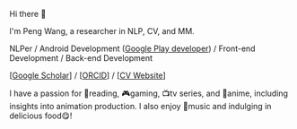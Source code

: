 Hi there 👋

I'm Peng Wang, a researcher in NLP, CV, and MM.

NLPer / Android Development ([Google Play developer](https://play.google.com/store/apps/dev?id=7263696705955642036)) / Front-end Development / Back-end Development

[[Google Scholar](https://scholar.google.com/citations?hl=zh-CN&user=-WPNRl8AAAAJ&view_op=list_works&sortby=pubdate)] / [[ORCID](https://orcid.org/0000-0002-5374-8931)] / [[CV Website](https://wpengxs.cn/index.php/cv.html)]

I have a passion for 📖reading, 🎮gaming, 📺tv series, and 🥰anime, including insights into animation production. I also enjoy 🎵music and indulging in delicious food😋!

<!--
**WPENGxs/WPENGxs** is a ✨ _special_ ✨ repository because its `README.md` (this file) appears on your GitHub profile.

Here are some ideas to get you started:

- 🔭 I’m currently working on ...
- 🌱 I’m currently learning ...
- 👯 I’m looking to collaborate on ...
- 🤔 I’m looking for help with ...
- 💬 Ask me about ...
- 📫 How to reach me: ...
- 😄 Pronouns: ...
- ⚡ Fun fact: ...

Some of my favorite animations: *Better Call Saul*, *Breaking Bad*, *Dark*.
Some of my favorite animations: *新世紀エヴァンゲリオン*, *四月は君の嘘*, *負けヒロインが多すぎる！*, *ぼっち・ざ・ろっく！*, *Cyberpunk: Edgerunners*, *六样情*.
-->
